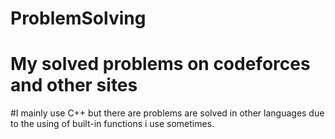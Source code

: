 # ProblemSolving
# My solved problems on codeforces and other sites
#I mainly use C++ but there are problems are solved in other languages due to the using of built-in functions i use sometimes.
